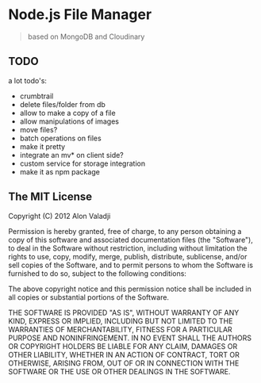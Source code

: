 Node.js File Manager
=====

> based on MongoDB and Cloudinary

####  #

TODO
--------

a lot todo's:
- crumbtrail
- delete files/folder from db
- allow to make a copy of a file
- allow manipulations of images
- move files?
- batch operations on files
- make it pretty
- integrate an mv* on client side?
- custom service for storage integration
- make it as npm package

## The MIT License

Copyright (C) 2012 Alon Valadji

Permission is hereby granted, free of charge, to any person obtaining a copy of this software and associated documentation files (the "Software"), to deal in the Software without restriction, including without limitation the rights to use, copy, modify, merge, publish, distribute, sublicense, and/or sell copies of the Software, and to permit persons to whom the Software is furnished to do so, subject to the following conditions:

The above copyright notice and this permission notice shall be included in all copies or substantial portions of the Software.

THE SOFTWARE IS PROVIDED "AS IS", WITHOUT WARRANTY OF ANY KIND, EXPRESS OR IMPLIED, INCLUDING BUT NOT LIMITED TO THE WARRANTIES OF MERCHANTABILITY, FITNESS FOR A PARTICULAR PURPOSE AND NONINFRINGEMENT. IN NO EVENT SHALL THE AUTHORS OR COPYRIGHT HOLDERS BE LIABLE FOR ANY CLAIM, DAMAGES OR OTHER LIABILITY, WHETHER IN AN ACTION OF CONTRACT, TORT OR OTHERWISE, ARISING FROM, OUT OF OR IN CONNECTION WITH THE SOFTWARE OR THE USE OR OTHER DEALINGS IN THE SOFTWARE.
